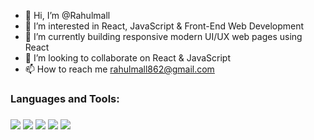 - 👋 Hi, I’m @Rahulmall
- 👀 I’m interested in React, JavaScript & Front-End Web Development
- 🌱 I’m currently building responsive modern UI/UX web pages using React 
- 💞️ I’m looking to collaborate on React & JavaScript
- 📫 How to reach me rahulmall862@gmail.com

<h3>Languages and Tools:<h3/> 
<img src="https://img.shields.io/badge/React-20232A?style=for-the-badge&logo=react&logoColor=61DAFB"/>
<img src="https://img.shields.io/badge/React_Router-CA4245?style=for-the-badge&logo=react-router&logoColor=white"/>
<img src="https://img.shields.io/badge/JavaScript-323330?style=for-the-badge&logo=javascript&logoColor=F7DF1E"/>
<img src="https://img.shields.io/badge/CSS3-1572B6?style=for-the-badge&logo=css3&logoColor=white"/>
<img src="https://img.shields.io/badge/HTML5-E34F26?style=for-the-badge&logo=html5&logoColor=white"/>


<!---
Rahulmall/Rahulmall is a ✨ special ✨ repository because its `README.md` (this file) appears on your GitHub profile.
You can click the Preview link to take a look at your changes.
---

